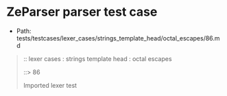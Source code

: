 # ZeParser parser test case

- Path: tests/testcases/lexer_cases/strings_template_head/octal_escapes/86.md

> :: lexer cases : strings template head : octal escapes
>
> ::> 86
>
> Imported lexer test
>
> <template head> FourToSeven OctalDigit other char

## FAIL

## Input

`````js
`\44\${"<--"}`
`````

## Output

_Note: the whole output block is auto-generated. Manual changes will be overwritten!_

Below follow outputs in four parsing modes: sloppy mode, strict mode script goal, module goal, web compat mode (always sloppy).

Note that the output parts are auto-generated by the test runner to reflect actual result.

### Sloppy mode

Parsed with script goal and as if the code did not start with strict mode header.

`````
throws: Parser error!
  Template contained an illegal escape

`\44\${"<--"}`
^------- error
`````

### Strict mode

Parsed with script goal but as if it was starting with `"use strict"` at the top.

_Output same as sloppy mode._

### Module goal

Parsed with the module goal.

_Output same as sloppy mode._

### Web compat mode

Parsed in sloppy script mode but with the web compat flag enabled.

_Output same as sloppy mode._
